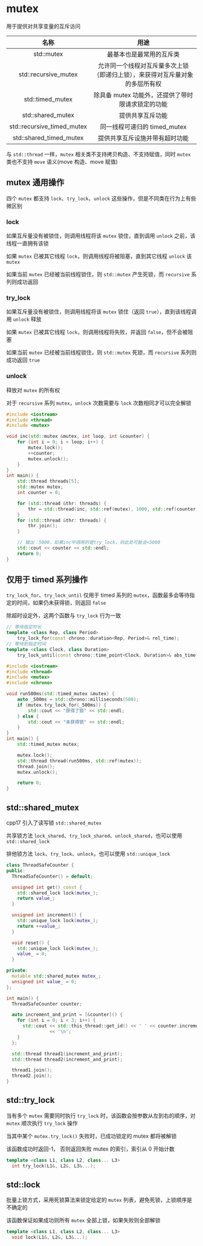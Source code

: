 # mutex

用于提供对共享变量的互斥访问

名称|用途
:-:|:-:
std::mutex|最基本也是最常用的互斥类
std::recursive_mutex|允许同一个线程对互斥量多次上锁（即递归上锁），来获得对互斥量对象的多层所有权
std::timed_mutex|除具备 mutex 功能外，还提供了带时限请求锁定的功能
std::shared_mutex|提供共享互斥功能
std::recursive_timed_mutex|同一线程可递归的 timed_mutex
std::shared_timed_mutex|提供共享互斥设施并带有超时功能

与 `std::thread` 一样，`mutex` 相关类不支持拷贝构造、不支持赋值，同时 `mutex` 类也不支持 `move` 语义(move 构造、move 赋值)

## mutex 通用操作

四个 `mutex` 都支持 `lock`、`try_lock`、`unlock` 这些操作，但是不同类在行为上有些微区别

### lock

如果互斥量没有被锁住，则调用线程将该 `mutex` 锁住，直到调用 `unlock` 之前，该线程一直拥有该锁

如果 `mutex` 已被其它线程 `lock`，则调用线程将被阻塞，直到其它线程 `unlock` 该 `mutex`

如果当前 `mutex` 已经被当前线程锁住，则 `std::mutex` 产生死锁，而 `recursive` 系列则成功返回

### try_lock

如果互斥量没有被锁住，则调用线程将该 `mutex` 锁住（返回 `true`），直到该线程调用 `unlock` 释放

如果 `mutex` 已被其它线程 `lock`，则调用线程将失败，并返回 `false`，但不会被阻塞

如果当前 `mutex` 已经被当前线程锁住，则 `std::mutex` 死锁，而 `recursive` 系列则成功返回 `true`

### unlock

释放对 `mutex` 的所有权

对于 `recursive` 系列 `mutex`，`unlock` 次数需要与 `lock` 次数相同才可以完全解锁

```cpp
#include <iostream>
#include <thread>
#include <mutex>

void inc(std::mutex &mutex, int loop, int &counter) {
    for (int i = 0; i < loop; i++) {
        mutex.lock();
        ++counter;
        mutex.unlock();
    }
}
int main() {
    std::thread threads[5];
    std::mutex mutex;
    int counter = 0;

    for (std::thread &thr: threads) {
        thr = std::thread(inc, std::ref(mutex), 1000, std::ref(counter));
    }
    for (std::thread &thr: threads) {
        thr.join();
    }

    // 输出：5000，如果inc中调用的是try_lock，则此处可能会<5000
    std::cout << counter << std::endl;
    return 0;
}
```

## 仅用于 timed 系列操作

`try_lock_for`、`try_lock_until` 仅用于 timed 系列的 `mutex`，函数最多会等待指定的时间，如果仍未获得锁，则返回 `false`

除超时设定外，这两个函数与 `try_lock` 行为一致

```cpp
// 等待指定时长
template <class Rep, class Period>
    try_lock_for(const chrono::duration<Rep, Period>& rel_time);
// 等待到指定时间
template <class Clock, class Duration>
    try_lock_until(const chrono::time_point<Clock, Duration>& abs_time);
```

```cpp
#include <iostream>
#include <thread>
#include <mutex>
#include <chrono>

void run500ms(std::timed_mutex &mutex) {
    auto _500ms = std::chrono::milliseconds(500);
    if (mutex.try_lock_for(_500ms)) {
        std::cout << "获得了锁" << std::endl;
    } else {
        std::cout << "未获得锁" << std::endl;
    }
}
int main() {
    std::timed_mutex mutex;

    mutex.lock();
    std::thread thread(run500ms, std::ref(mutex));
    thread.join();
    mutex.unlock();

    return 0;
}
```

## std::shared_mutex

cpp17 引入了读写锁 `std::shared_mutex`

共享锁方法 `lock_shared`、`try_lock_shared`、`unlock_shared`，也可以使用 `std::shared_lock`

排他锁方法 `lock`、`try_lock`、`unlock`，也可以使用 `std::unique_lock`

```cpp
class ThreadSafeCounter {
public:
  ThreadSafeCounter() = default;

  unsigned int get() const {
    std::shared_lock lock(mutex_);
    return value_;
  }

  unsigned int increment() {
    std::unique_lock lock(mutex_);
    return ++value_;
  }

  void reset() {
    std::unique_lock lock(mutex_);
    value_ = 0;
  }

private:
  mutable std::shared_mutex mutex_;
  unsigned int value_ = 0;
};

int main() {
  ThreadSafeCounter counter;

  auto increment_and_print = [&counter]() {
    for (int i = 0; i < 3; i++) {
      std::cout << std::this_thread::get_id() << ' ' << counter.increment()
                << '\n';
    }
  };

  std::thread thread1(increment_and_print);
  std::thread thread2(increment_and_print);

  thread1.join();
  thread2.join();
}
```

## std::try_lock

当有多个 `mutex` 需要同时执行 `try_lock` 时，该函数会按参数从左到右的顺序，对 `mutex` 顺次执行 `try_lock` 操作

当其中某个 `mutex.try_lock()` 失败时，已成功锁定的 mutex 都将被解锁

该函数成功时返回-1， 否则返回失败 mutex 的索引，索引从 0 开始计数

```cpp
template <class L1, class L2, class... L3>
  int try_lock(L1&, L2&, L3&...);
```

## std::lock

批量上锁方式，采用死锁算法来锁定给定的 `mutex` 列表，避免死锁，上锁顺序是不确定的

该函数保证如果成功则所有 `mutex` 全部上锁，如果失败则全部解锁

```cpp
template <class L1, class L2, class... L3>
  void lock(L1&, L2&, L3&...);
```
